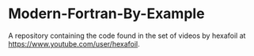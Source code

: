 # Modern-Fortran-By-Example
A repository containing the code found in the set of videos by hexafoil at https://www.youtube.com/user/hexafoil.
